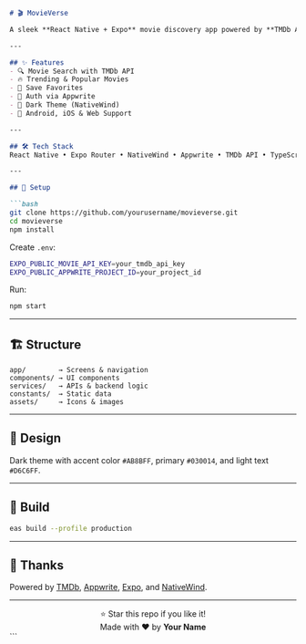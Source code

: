````markdown
# 🎬 MovieVerse

A sleek **React Native + Expo** movie discovery app powered by **TMDb API** and **Appwrite**. Explore trending films, search, save favorites, and enjoy a smooth dark-themed experience.

---

## ✨ Features
- 🔍 Movie Search with TMDb API  
- 🔥 Trending & Popular Movies  
- 💾 Save Favorites  
- 👤 Auth via Appwrite  
- 🎨 Dark Theme (NativeWind)  
- 📱 Android, iOS & Web Support  

---

## 🛠️ Tech Stack
React Native • Expo Router • NativeWind • Appwrite • TMDb API • TypeScript • EAS Build

---

## 🚀 Setup

```bash
git clone https://github.com/yourusername/movieverse.git
cd movieverse
npm install
````

Create `.env`:

```bash
EXPO_PUBLIC_MOVIE_API_KEY=your_tmdb_api_key
EXPO_PUBLIC_APPWRITE_PROJECT_ID=your_project_id
```

Run:

```bash
npm start
```

---

## 🏗️ Structure

```
app/        → Screens & navigation  
components/ → UI components  
services/   → APIs & backend logic  
constants/  → Static data  
assets/     → Icons & images
```

---

## 🎨 Design

Dark theme with accent color `#AB8BFF`, primary `#030014`, and light text `#D6C6FF`.

---

## 🧱 Build

```bash
eas build --profile production
```

---

## 🙏 Thanks

Powered by [TMDb](https://www.themoviedb.org/), [Appwrite](https://appwrite.io/), [Expo](https://expo.dev/), and [NativeWind](https://www.nativewind.dev/).

---

<div align="center">
  ⭐ Star this repo if you like it!  
  <br>Made with ❤️ by <strong>Your Name</strong>
</div>
```
